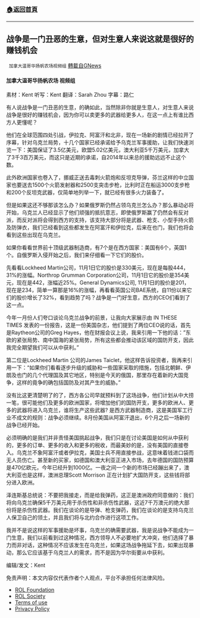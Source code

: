 ###  [:house:返回首頁](https://github.com/ourhimalayas/txt)
---


## 战争是一门丑恶的生意，但对生意人来说这就是很好的赚钱机会
` 加拿大温哥华扬帆农场视频组` [轉載自GNews](https://gnews.org/zh-hans/2098765/)

#### 加拿大温哥华扬帆农场 视频组

素材：Kent
听写：Kent
翻译：Sarah Zhou
字幕：路仁

有人说战争是一门丑恶的生意，的确如此，当然除非你就是生意人，对生意人来说战争是很好的赚钱机会，因为你可以卖更多的武器给更多人，在这一点上有谁比西方人更懂呢？

他们在全球范围四处引战，伊拉克、阿富汗和北非，现在一场新的剧情已经拉开了序幕，针对乌克兰局势，十几个国家已经承诺给予乌克兰军事援助，让我们快速浏览一下：美国保证了3.5亿美元，欧盟5.02亿美元，澳大利亚5千万美元，加拿大了3千3百万美元，而这只是近期的承诺，自2014年以来总的援助远远不止这个数。

此外欧洲国家也卷入了，挪威正送去毒刺火箭炮和反坦克导弹，芬兰这样的中立国家也要送去1500个火箭发射器和2500支突击步枪，比利时正在船运3000支步枪和200个反坦克武器，仅简单地列举一下，就已经有很多火力装备了。

但是如果这还不够那该怎么办？如果俄罗斯仍然占领乌克兰怎么办？那么暴动必将开始，乌克兰人已经显示了他们顽强的抵抗意志，即使俄罗斯赢了仍然会有反对派，而反对派将会得到西方的支持，该支持大部分将是武器、枪支、小型手持火箭及防弹衣，我们已经看到这些都发生在阿富汗和伊拉克，后来在也门，我们也将会看到这些出现在乌克兰。

如果你看看世界前十顶级武器制造商，有7个是在西方国家：美国有6个，英国1个。自俄罗斯入侵开始之后，我们来仔细看一下它们的股价。

先看看Lockheed Martin公司，11月1日它的股价是330美元，现在是每股444，31%的涨幅。Northrop Grumman Corporation公司，11月1日它的股价是354美元，现在是442，涨幅近25%。General Dynamics公司, 11月1日的股价是201，现在是234，简单一算那是16%的涨幅，再看看英国公司BAE系统，自11份以来它们的股价增长了32%，看到趋势了吗？战争是一门好生意，西方的CEO们看到了这一点。

今年一月份人们夸口谈论乌克兰战争的前景，让我向大家展示由 IN THESE TIMES 发表的一份报告，这是一份美国杂志，他们提到了两位CEO说的话，首先是Raytheon公司的Greg Hayes，他在财报会议上说，我来引用一下他的话：”东欧的紧张局势、南中国海的紧张局势，所有这些都会推动该区域的国防开支，因此我完全期望我们可以从中获利。”

第二位是Lockheed Martin 公司的James Taiclet，他这样告诉投资者，我再来引用一下：“如果你们看看逐步升级的威胁和一些国家采取的措施，包括北朝鲜、伊朗及也门的几个代理国及其它地区，特别是今天的俄国，那里存在着新的大国竞争，这样的竟争的确包括国防及对其产生的威胁。”

没有比这更清楚明了的了，西方各公司早就预料到了这场战争，他们计划从中大捞一笔，很可能他们及更多的欧洲国家，将增加他们的国防开支，更多的欧洲人、更多的武器将进入乌克兰，谁将生产这些武器? 是西方武器制造商，这是美国军工行业不成文的规则：战争必须继续。8月份美国从阿富汗退出，6个月之后一场新的战争已经开始。

必须明确的是我们并非责怪美国挑起战争，我们只是在讨论美国是如何从中获利的，更多的订单、更多的收入和更多的税收，而最美妙的是，没有美国的直接卷入。乌克兰不象阿富汗或者伊拉克，美国士兵不用直接参战，这意味着钱进口袋而无人员伤亡。甚至新的买家，如德国和澳大利亚正进入市场，去年德国的国防预算是470亿欧元，今年已经升到1000亿。一夜之间一个新的市场已经蹦出来了，澳大利亚也是这样，澳洲总理Scott Morrison 正在计划扩大国防开支，这些钱将部分进入欧洲。

泽连斯基总统说：不要把我接走，而是给我弹药，这正是澳洲政府同意做的：我们将向乌克兰确保5千万美元用于杀伤性和非杀伤性武器，这近7千万澳元的绝大部份将是杀伤性武器。我们在谈论的是导弹、枪支弹药，我们在谈论的是支持乌克兰人保卫自己的领土，并且我们将与北约合作进行这项工作。

我并不是说这样的军事援助是坏事，乌克兰的确需要武器，我是说战争不能成为一门生意，我们以前看到过这种情况，西方领导人不必要地扩大冲突，他们选择了暴力而非对话，这种情况不应该发生在乌克兰，如果这场战争拖延下去，如果出现暴动，那么它应该基于乌克兰人的需求，而不是因为华尔街要从中获利。

编辑/发文：Kent

 

免责声明：本文内容仅代表作者个人观点，平台不承担任何法律风险。

- [ROL Foundation](https://rolfoundation.org/)
- [ROL Society](https://rolsociety.org/)
- [Terms of use](https://gnews.org/terms-of-use-3/)
- [Privacy Policy](https://gnews.org/privacy-policy/)
